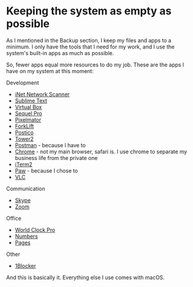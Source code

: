# Keeping the system as empty as possible

As I mentioned in the Backup section, I keep my files and apps to a minimum. I only have the tools that I need for my work, and I use the system's built-in apps as much as possible.

So, fewer apps equal more resources to do my job. These are the apps I have on my system at this moment:

Development
- <a href="http://appstore.com/mac/inet" target="_blank">iNet Network Scanner</a>
- <a href="https://www.sublimetext.com" target="_blank">Sublime Text</a>
- <a href="https://www.virtualbox.org/wiki/VirtualBox" target="_blank">Virtual Box</a>
- <a href="https://www.sequelpro.com" target="_blank">Sequel Pro</a>
- <a href="https://itunes.apple.com/us/app/pixelmator/id407963104?mt=12&ign-mpt=uo%3D4" target="_blank">Pixelmator</a>
- <a href="http://www.binarynights.com/forklift/" target="_blank">ForkLift</a>
- <a href="https://itunes.apple.com/us/app/postico/id1031280567?ls=1&mt=12" target="_blank">Postico</a>
- <a href="https://www.git-tower.com/mac/" target="_blank">Tower2</a>
- <a href="https://www.getpostman.com" target="_blank">Postman</a> - because I have to
- <a href="https://www.google.com/chrome/index.html" target="_blank">Chrome</a> - not my main browser, safari is. I use chrome to separate my business life from the private one
- <a href="https://www.iterm2.com" target="_blank">iTerm2</a>
- <a href="https://paw.cloud" target="_blank">Paw</a> - because I chose to
- <a href="http://www.videolan.org/vlc/index.html" target="_blank">VLC</a>

Communication
- <a href="https://www.skype.com" target="_blank">Skype</a>
- <a href="https://zoom.us" target="_blank">Zoom</a>

Office
- <a href="https://itunes.apple.com/us/app/world-clock-pro/id393335869?mt=8" target="_blank">World Clock Pro</a>
- <a href="https://www.apple.com/numbers/" target="_blank">Numbers</a>
- <a href="https://www.apple.com/pages/" target="_blank">Pages</a>

Other
- <a href="https://1blocker.com" target="_blank">1Blocker</a>

And this is basically it. Everything else I use comes with macOS.
